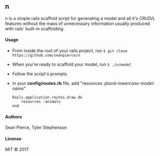 ## n

n is a simple rails scaffold script for generating a model and all it's CRUD/L features without the mass of unnecessary information usually produced with rails' built-in scaffolding.

#### Usage
* From inside the root of your rails project, run `$ git clone https://github.com/seanpierce/n`
* When you're ready to scaffold your model, run `$ ./n/model`
* Follow the script's prompts
* in your **config/routes.rb** file, add "resources :_plural-lowercase-model-name_"

  ```
  Rails.application.routes.draw do
      resources :animals
  end    
  ```

#### Authors
Sean Pierce, Tyler Stephenson
#### License
MIT &copy; 2017
